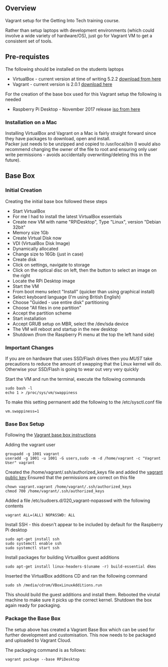 ## Overview

Vagrant setup for the Getting Into Tech training course.

Rather than setup laptops with development environments (which could involve a wide variety of hardware/OS), just go for Vagrant VM to get a consistent set of tools.

## Pre-requistes

The following should be installed on the students laptops

- VirtualBox - current version at time of writing 5.2.2 [download from here](https://www.virtualbox.org/wiki/Downloads)
- Vagrant - current version is 2.0.1 [download here](https://www.vagrantup.com/downloads.html)

For the creation of the base box used for this Vagrant setup the following is needed

- Raspberry Pi Desktop - November 2017 release [iso from here](https://www.raspberrypi.org/downloads/raspberry-pi-desktop/)

### Installation on a Mac

Installing VirtualBox and Vagrant on a Mac is fairly straight forward since they have packages to download, open and install.  
Packer just needs to be unzipped and copied to /usr/local/bin (I would also recommend changing the owner of the file to root and 
ensuring only user write permissions - avoids accidentally overwriting/deleting this in the future).

 

## Base Box

### Initial Creation

Creating the initial base box followed these steps

* Start VirtualBox
* For me I had to install the latest VirtualBox essentials
* Create new VM with name "RPiDesktop", Type "Linux", version "Debian 32bit"
* Memory size 1Gb
* Create Virtual Disk now
* VDI (VirtualBox Disk Image)
* Dynamically allocated
* Change size to 16Gb (just in case)
* Create disk 
* Click on settings, navigate to storage
* Click on the optical disc on left, then the button to select an image on the right
* Locate the RPi Desktop image
* Start the VM
* From boot menu select "Install" (quicker than using graphical install)
* Select keyboard language (I'm using British English)
* Choose "Guided - use entire disk" partitioning 
* Choose "All files in one partition"
* Accept the partition scheme
* Start installation
* Accept GRUB setup on MBR, select the /dev/sda device
* The VM will reboot and startup in the new desktop
* Shutdown (from the Raspberry Pi menu at the top the left hand side)

### Important Changes

If you are on hardware that uses SSD/Flash drives then you *MUST* take precautions to reduce the amount of swapping that 
the Linux kernel will do.  Otherwise your SSD/Flash is going to wear out very very quickly

Start the VM and run the terminal, execute the following commands

```
sudo bash -l
echo 1 > /proc/sys/vm/swappiness
``` 

To make this setting permanent add the following to the /etc/sysctl.conf file

```
vm.swappiness=1
```

### Base Box Setup

Following the [Vagrant base box instructions](https://www.vagrantup.com/docs/virtualbox/boxes.html)

Adding the vagrant user

```
groupadd -g 1001 vagrant
useradd -g 1001 -u 1001 -G users,sudo -m -d /home/vagrant -c "Vagrant User" vagrant
```

Created the /home/vagrant/.ssh/authorized_keys file and added the [vagrant public key](https://github.com/mitchellh/vagrant/tree/master/keys)
Ensured that the permissions are correct on this file

```
chown vagrant.vagrant /home/vagrant/.ssh/authorized_keys 
chmod 700 /home/vagrant/.ssh/authorized_keys
```

Added a file /etc/sudoers.d/020_vagrant-nopasswd with the following contents

```
vagrant ALL=(ALL) NOPASSWD: ALL
```

Install SSH - this doesn't appear to be included by default for the Raspberry Pi desktop

```
sudo apt-get install ssh
sudo systemctl enable ssh
sudo systemctl start ssh
```

Install packages for building VirtualBox guest additions

```
sudo apt-get install linux-headers-$(uname -r) build-essential dkms
```

Inserted the VirtualBox additions CD and ran the following command

```
sudo sh /media/cdrom/VBoxLinuxAdditions.run
```

This should build the guest additions and install them.  Rebooted the virutal machine to make sure it picks up the correct kernel.
Shutdown the box again ready for packaging.


### Package the Base Box

The setup above has created a Vagrant Base Box which can be used for further development and customisation.  This now needs to be packaged
and uploaded to Vagrant Cloud.

The packaging command is as follows:

```
vagrant package --base RPiDesktop
```

